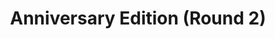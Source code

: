 ---
quizCode: "2024-07132"
title: Anniversary Edition (Round 2)
assets: anniversary
questions:
- question: Anong kanta ni Ariana Grande ang kinanta ng baklang ito?
  video: grindr.mp4
  answerText: 'Greedy by Ariana Grande'
  choices:
    - text: Side to Side
    - text: we can't be friends
    - text: Greedy
      isCorrect: true
    - text: the boy is mine
- question: Gaano katagal ang termino ng isang senador?
  answerText: |- 
    From senate.gov.ph:
    “The term of office of the Senators shall be six years and shall commence, unless otherwise provided by law, at noon on the thirtieth day of June next following their election.”
  choices:
    - text: three years
    - text: four years
    - text: five years
    - text: six years
      isCorrect: true
- question: Kailan nagsimula ang <u>planning</u> ng Cavite staycation na naging mitsa ng away sa pagitan ni Popskie at ni Micah?
  answerText: |- 
    <img src="/assets/images/infinity-war.png">
  choices:
    - text: December 2023
    - text: January 2024
      isCorrect: true
    - text: February 2024
    - text: March 2024
- question: As of July 13, 2024, 6:10 AM, ayon sa Server Stats, ilan ang total members ng Sanctum?
  answerText: |- 
    <img src="/assets/images/server-stats.png">
  choices:
    - text: 65
    - text: 75
    - text: 56
      isCorrect: true
    - text: 57
- question: Kumpletuhin ang lyrics ng kanta ni Kween Yasmin
  video: kween-yasmin.mp4
  answerText: “Sa ’yo lang!”
  choices:
    - text: Ikaw na!
    - text: Ikaw lang!
    - text: Sa ’yo lang!
      isCorrect: true
    - text: Ako na!
- question: Ano ang tawag sa aklat na binasa ni Wanda Maximoff kung saan nakalagay ang propesiya tungkol sa Scarlet Witch?
  answerText: <img src="https://static.wikia.nocookie.net/marvelcinematicuniverse/images/d/d0/DarkholdWV.jpg">
  choices:
    - text: Grimoire
    - text: Bible
    - text: Diary ng Panget
    - text: Darkhold
      isCorrect: true
- question: Sa anong araw noong 2016 nanalo ang Pilipinas laban sa China sa international tribunal sa The Hague may kinalaman sa West Philippine Sea?
  choices:
    - text: July 11
    - text: July 12
      isCorrect: true
    - text: July 13
    - text: July 14
- question: Mula October 1762 hanggang April 1764, nasakop ang Maynila ng anong pandaigdig na imperyo?
  choices:
    - text: British Empire
      isCorrect: true
    - text: Ottoman Empire
    - text: Spanish Empire
    - text: Chinese
- question: Ang Binondo ang pinakamatandang Chinatown sa buong mundo. Anong taon ito unang nabuo?
  answerText: Itinatag ng Kastilang Gobernador Luiz Pérez Dasmariñas ang Binondo noong 1594 para sa mga Chinese immigrants na nagpa-convert into Catholicism.
  choices:
    - text: 1494
    - text: 1594
      isCorrect: true
    - text: 1694
    - text: 1794
- question: Ayon sa Luxe Digital, dalawa sa top 11 biggest malls sa buong mundo ang matatagpuan sa Pilipinas. Bukod sa SM Mall of Asia, aling mall pa ang kasama sa listahang ito?
  choices:
    - text: Parqal
    - text: SM Megamall
      isCorrect: true
    - text: SM North Edsa
    - text: Ayala Center Cebu
- question: Alin sa mga bansang ito ang tinaguriang Texting Capital of the World?
  choices:
    - text: Myanmar
    - text: Philippines
      isCorrect: true
    - text: Thailand
    - text: Malaysia
- question: Sino ang kaisa-isang presidente ng Pilipinas na nagpatubo ng bigote habang nasa palasyo?
  choices:
    - text: Fidel V. Ramos
    - text: Rodrigo Duterte
    - text: Joseph Estrada
      isCorrect: true
    - text: Ramon Magsaysay
- question: Si Juan Severino Mallari ang pinakaunang Filipino serial killer. Tagasaan siya?
  choices:
    - text: Tondo
    - text: Cebu
    - text: Laguna
    - text: Pampanga
      isCorrect: true
- question: Sino ang unang asawa ni Ferdinand Marcos Sr.
  answerText: Bagama't hindi sila kasal, napangasawa ni Marcos Sr. si Carmen Ortega by common-law marriage. Nagkaroon sila ng apat na anak.
  choices:
    - text: Dovey Beams
    - text: Imelda Romualdez
    - text: Carmen Ortega
      isCorrect: true
    - text: Cynthia Villar
- question: Fill in the blanks
  video: otlum.mp4
  answerText: “kind heart”
  choices:
    - text: kind heart
      isCorrect: true
    - text: good hearts
    - text: kindness
    - text: understanding
---